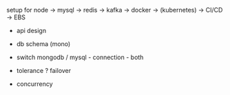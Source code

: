 setup for node -> mysql -> redis -> kafka -> docker -> (kubernetes) -> CI/CD -> EBS  

- api design 
- db schema (mono) 
- switch mongodb / mysql  - connection - both

- tolerance ? failover
- concurrency